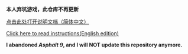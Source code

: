 **本人弃坑游戏，此仓库不再更新**

<a href = "./readme/README_CN.md" target = "_blank">点击此处打开说明文档（简体中文）</a>

<a href = "./readme/README_EN.md" target = "_blank">Click here to read instructions(English edition)</a>

**I abandoned *Asphalt 9*, and I will NOT update this repository anymore.**

